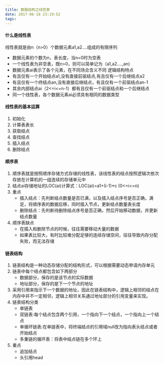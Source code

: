 ```yaml
---
title: 数据结构之线性表
date: 2017-06-18 23:19:52
tags:
---
```

#### 什么是线性表
线性表就是由n（n>0）个数据元素a1,a2....组成的有限序列
- 数据元素的个数为n，表长度，当n=0时为空表
- 一个线性表为非空表，既n>0，则可以简单记为（a1,a2....,an)
- 数据元素ai表示了各个元素，在不同场合含义不同
逻辑结构特点
- 有且仅有一个开始结点a1,没有直接前驱结点,有且仅有一个后继结点a2
- 有且仅有一个终结点an,没有直接后继结点，有且仅有一个前驱结点an-1
- 其余内部结点ai（2<=i<=n-1）都有且仅有一个前驱结点和一个后继结点
- 同一个线性表，各个数据元素ai必须具有相同的数据类型

#### 线性表的基本运算
1. 初始化
2. 计算表表长
3. 获取结点
4. 查找结点
5. 插入结点
6. 删除结点

#### 顺序表
1. 顺序表就是按照顺序存储方式存储的线性表，该线性表的结点按照逻辑次依次存放在计算机的一组连续的存储单元中
2. 结点ai存储地址的LOC(ai)计算式：LOC(ai)=a1+(i-1)*c  (0<=i<=n)
3. 重点
    - 插入结点：先判断结点数量是否已满，以及插入结点序号是否正确，满足，将顺序表的数据后移，同时插入节点，更新结点数量表长度
    - 删除结点：先判断待删除结点序号是否正确，然后开始移动数据，并更新结点数量
4. 顺序表缺点
    - 在插入和删除节点的时候，往往需要移动大量的数据
    - 如果表比较大，有时比较难分配足够的连续存储空间，往往导致内存分配失败，而无法存储

#### 链表结构
1. 链表结构是一种动态存储分配的结构形式，可以根据需要动态申请内存单元
2. 链表中每个结点都包含如下两部分
    - 数据部分，保存的是该节点的实际数据
    - 地址部分，保存的是下一个节点的地址
3. 采用引用来指示下一个数据的地址，因此在链表结构中，逻辑上相邻的结点在内存中并不一定相邻，逻辑上相邻关系通过地址部分的引用变量来实现。
4. 链表结构分类
    - 单链表
    - 双链表:每个结点包含两个引用，一个指向下一个结点，一个指向上一个结点
    - 单循环链表:在单链表中，将终端结点的引用域null改为指向表头结点或者开始结点
    - 多重链的循环表：将表中结点链在多个环上
5. 重点
    - 追加结点
    - 头引用head

